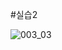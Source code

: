 #실습2

![003_03](https://github.com/ccihxn/2023-2-mobileProgramming/assets/35947666/2db2a05b-bbd8-4cf0-a94e-beb431e42f72)
